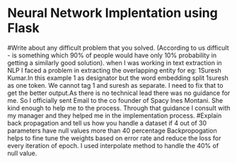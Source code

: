 # Neural Network Implentation using Flask
#Write about any difficult problem that you solved. (According to us difficult - is something which 90% of people would have only 10% probability in getting a similarly good solution). 
when I was working in text extraction in NLP I faced a problem in extracting the overlapping entity for eg: 1Suresh Kumar.In this example 1 as designator but the word embedding split 1suresh as one token. We cannot tag 1 and suresh as separate. I need to fix that to get the better output.As there is no technical lead there was no guidance for me. So I officially sent Email to the co founder of Spacy Ines Montani. She kind enough to help me to the process. Through that guidance I consult with my manager and they helped me in the implementation process.
#Explain back propagation and tell us how you handle a dataset if 4 out of 30 parameters have null values more than 40 percentage
Backpropogation helps to fine tune the weights based on error rate and reduce the loss for every iteration of epoch. I used interpolate method to handle the 40% of null value. 
